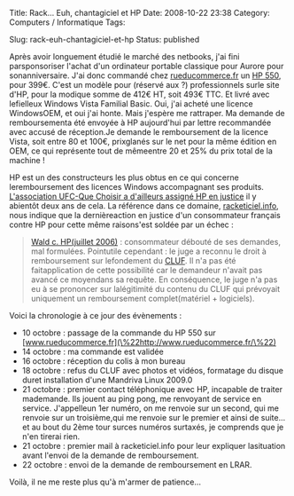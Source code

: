 Title: Rack... Euh, chantagiciel et HP
Date: 2008-10-22 23:38
Category: Computers / Informatique
Tags: <?xml version="1.0" encoding="utf-8"?>

Slug: rack-euh-chantagiciel-et-hp
Status: published

Après avoir longuement étudié le marché des netbooks, j'ai fini parsponsoriser l'achat d'un ordinateur portable classique pour Aurore pour sonanniversaire. J'ai donc commandé chez [rueducommerce.fr](\%22http://www.rueducommerce.fr\%22) un [HP 550](\%22http://h10010.www1.hp.com/wwpc/fr/fr/sm/WF06a/321957-321957-64295-89315-89315-3764998.html\%22), pour 399€. C'est un modèle pour (réservé aux ?) professionnels surle site d'HP, pour la modique somme de 412€ HT, soit 493€ TTC. Et livré avec lefielleux Windows Vista Familial Basic. Oui, j'ai acheté une licence WindowsOEM, et oui j'ai honte. Mais j'espère me rattraper. Ma demande de remboursementa été envoyée à HP aujourd'hui par lettre recommandée avec accusé de réception.Je demande le remboursement de la licence Vista, soit entre 80 et 100€, prixglanés sur le net pour la même édition en OEM, ce qui représente tout de mêmeentre 20 et 25% du prix total de la machine !

HP est un des constructeurs les plus obtus en ce qui concerne leremboursement des licences Windows accompagnant ses produits. [L'association UFC-Que Choisir a d'ailleurs assigné HP en justice](\%22http://www.quechoisir.org/Position.jsp?id=Ressources:Positions:D5AEF50387DEA911C1257244003D9415&categorie=NoeudPClassement:EEBD39FA924319E6C1256F0100349092&catcss=IMA201\%22) il y abientôt deux ans de cela. La référence dans ce domaine, [racketiciel.info](\%22/documentation/positions\%22), nous indique que la dernièreaction en justice d'un consommateur français contre HP pour cette même raisons'est soldée par un échec :

> [Wald c. HP(juillet 2006)](\%22http://www.aful.org/media/document/JugementSW060705.pdf\%22) : consommateur débouté de ses demandes, mal formulées. Pointutile cependant : le juge a reconnu le droit à remboursement sur lefondement du [CLUF](\%22http://www.racketiciel.info/documentation/glossaire#cluf\%22 "\"Contrat"). Il n'a pas été faitapplication de cette possibilité car le demandeur n'avait pas avancé ce moyendans sa requête. En conséquence, le juge n'a pas eu à se prononcer sur lalégitimité du contenu du CLUF qui prévoyait uniquement un remboursement complet(matériel + logiciels).

Voici la chronologie à ce jour des évènements :  

-   10 octobre : passage de la commande du HP 550 sur [www.rueducommerce.fr](\%22http://www.rueducommerce.fr/\%22)
-   14 octobre : ma commande est validée
-   16 octobre : réception du colis à mon bureau
-   18 octobre : refus du CLUF avec photos et vidéos, formatage du disque duret installation d'une Mandriva Linux 2009.0
-   21 octobre : premier contact téléphonique avec HP, incapable de traiter mademande. Ils jouent au ping pong, me renvoyant de service en service. J'appelleun 1er numéro, on me renvoie sur un second, qui me renvoie sur un troisième,qui me renvoie sur le premier et ainsi de suite... et au bout du 2ème tour surces numéros surtaxés, je comprends que je n'en tirerai rien.
-   21 octobre : premier mail à racketiciel.info pour leur expliquer lasituation avant l'envoi de la demande de remboursement.
-   22 octobre : envoi de la demande de remboursement en LRAR.

Voilà, il ne me reste plus qu'à m'armer de patience...  

